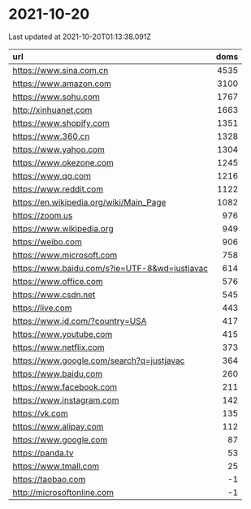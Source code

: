 # 2021-10-20

<!-- BEGIN -->
Last updated at 2021-10-20T01:13:38.091Z

url | doms
:- | -:
https://www.sina.com.cn | 4535
https://www.amazon.com | 3100
https://www.sohu.com | 1767
http://xinhuanet.com | 1663
https://www.shopify.com | 1351
https://www.360.cn | 1328
https://www.yahoo.com | 1304
https://www.okezone.com | 1245
https://www.qq.com | 1216
https://www.reddit.com | 1122
https://en.wikipedia.org/wiki/Main_Page | 1082
https://zoom.us | 976
https://www.wikipedia.org | 949
https://weibo.com | 906
https://www.microsoft.com | 758
https://www.baidu.com/s?ie=UTF-8&wd=justjavac | 614
https://www.office.com | 576
https://www.csdn.net | 545
https://live.com | 443
https://www.jd.com/?country=USA | 417
https://www.youtube.com | 415
https://www.netflix.com | 373
https://www.google.com/search?q=justjavac | 364
https://www.baidu.com | 260
https://www.facebook.com | 211
https://www.instagram.com | 142
https://vk.com | 135
https://www.alipay.com | 112
https://www.google.com | 87
https://panda.tv | 53
https://www.tmall.com | 25
https://taobao.com | -1
http://microsoftonline.com | -1
<!-- END -->
